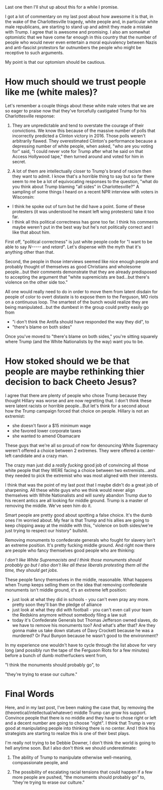 
Last one then I'll shut up about this for a while I promise.

I got a lot of commentary on my last post about how awesome it is that, in the wake of the Charlottesville tragedy, white people and, in particular white male republicans, are starting to stand up and admit they made a mistake with Trump.  I agree that is awesome and promising.  I also am somewhat optomistic that we have come far enough in this country that the number of people who would never even entertain a moral equivalency between Nazis and anti-fascist protestors far outnumbers the people who might be receptive to such arguments.

My point is that our optomism should be cautious.  

# How much should we trust people like me (white males)?

Let's remember a couple things about these white male voters that we are so eager to praise now that they've forcefully castigated Trump for his Charlottesville response:

1. They are unpredictable and tend to overstate the courage of their convictions.  We know this because of the massive number of polls that incorrectly predicted a Clinton victory in 2016.  Those polls weren't arbitrarily flawed.  They overestimated Clinton's performance because a depressing number of white people, when asked, "who are you voting for" said, "I could never vote for Trump after what he said on that Access Hollywood tape," then turned around and voted for him in secret.

2. A lot of them are intellectually closer to Trump's brand of racism then they want to admit.  I know that's a horrible thing to say but so far there seem to me be a lot of equivocating responses to the question, "what do you think about Trump blaming "all sides" in Charlottesville?"  A sampling of some things I heard on a recent NPR interview with voters in Wisconsin:

*  I think he spoke out of turn but he did have a point.  Some of these protesters (it was understood he meant left wing protesters) take it too far.
* I think all this political correctness has gone too far.  I think his comments maybe weren't put in the best way but he's not politically correct and I like that about him.


First off, "political correctness" is just white people code for "I want to be able to say *N-----* and *retard*".  Let's dispense with the myth that it's anything other than that.  

Second, the people in those interviews seemed like nice enough people and probably thought of themselves as good Christians and wholesome people...but their comments demonstrate that they are already predisposed to accepting the argument that "white supremicists are bad...but there's violence on the other side too."

All one would really need to do in order to move them from latent disdain for people of color to overt distaste is to expose them to the Ferguson, MO riots on a continuous loop.  The smartest of the bunch would realize they are being manipulated...but the dumbest in the group could pretty easily go from

* "i don't think the Antifa should have responded the way they did", to 
* "there's blame on both sides"

Once you've moved to "there's blame on both sides," you're sitting squarely where Trump (and the White Nationalists by the way) want you to be.

# How stoked should we be that people are maybe rethinking thier decision to back Cheeto Jesus?

I agree that there are plenty of people who chose Trump because they thought Hillary was worse and are now regretting that.  I don't think these were latent racists or horrible people...But let's think for a second about how the Trump campaign forced that choice on people.  Hillary is not an extremist:

* she doesn't favor a $15 minimum wage
* she favored lower corporate taxes
* she wanted to amend Obamacare

These guys that we're all so proud of now for denouncing White Supremacy weren't offered a choice between 2 extremes.  They were offered a center-left candidate and a crazy man.  

The crazy man just did a *really fucking* good job of convincing all those white people that they WERE facing a choice between two extremists...and they needed to pick the extremist who was most aligned with their interests.

I think that was the point of my last post that I maybe didn't do a great job of sharpening.  All these white guys who we think would never align themselves with White Nationalists and will surely abandon Trump due to his recent antics are all looking for middle ground.  Trump is a master of removing the middle.  We've seen him do it.

Smart people are pretty good about spotting a false choice.  It's the dumb ones I'm worried about.  My fear is that Trump and his allies are going to keep chipping away at the middle with this, "violence on both sides/we're just trying to respect our history" bullshit.  

Removing monuments to confederate generals who fought for slavery isn't an extreme position.  It's pretty fucking middle ground.  And right now there are people who fancy themselves good people who are thinking:

*I don't like White Supremacists and I think those monuments should probably go but I also don't like all these liberals protesting them all the time, they should get jobs.*

These people fancy themselves in the middle, reasonable.  What happens when Trump keeps selling them on the idea that removing confederate monuments isn't middle ground, it's an extreme left position:

* just look at what they did in schools - you can't even pray any more.  pretty soon they'll ban the pledge of alliance
* just look at what they did with football - you can't even call your team the Redskins anymore without somebody filing a law suit
* today it's Confederate Generals but Thomas Jefferson owned slaves, do we have to remove his monuments too? And what's after that? Are they gonna make us take down statues of Davy Crockett because he was a murdered? Or Paul Bunyon because he wasn't good to the environment?

In my experience one wouldn't have to cycle through the list above for very long (and possibly run the tape of the Ferguson Riots for a few minutes) before a bunch of dumb motherfuckers went from,

"I think the monuments should probably go", to

"they're trying to erase our culture."

# Final Words

Here, and in my last post, I've been making the case that, by removing the (theoretical/intellectual/whatever) middle Trump can grow his  support.  Convince people that there is no middle and they have to chose right or left and a decent number are going to choose "right".  I think that Trump is very good at manipulating people into thinking there is no center.  And I think his strategists are starting to realize this is one of their best plays.

I'm really not trying to be Debbie Downer, I don't think the world is going to hell anytime soon.  But I also don't think we should underestimate:

1. The ability of Trump to manipulate otherwise well-meaning, compassionate people, and

2. The possibility of escalating racial tensions that could happen if a few more people are pushed, "the monuments should probably go" to, "they're trying to erase our culture." 



